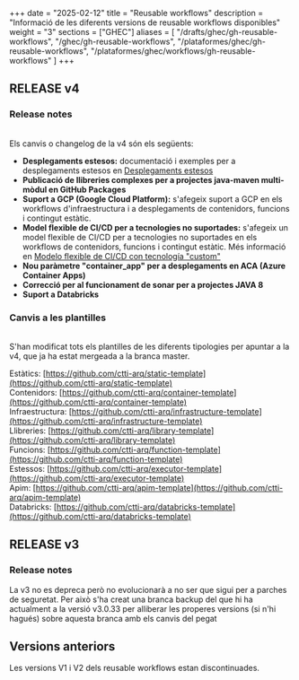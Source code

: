 
+++
date         = "2025-02-12"
title        = "Reusable workflows"
description  = "Informació de les diferents versions de reusable workflows disponibles"
weight      = "3"
sections    = ["GHEC"]
aliases = [
    "/drafts/ghec/gh-reusable-workflows",
    "/ghec/gh-reusable-workflows",
    "/plataformes/ghec/gh-reusable-workflows",
    "/plataformes/ghec/workflows/gh-reusable-workflows"
]
+++


## RELEASE v4

### Release notes

<br>Els canvis o changelog de la v4 són els següents:

* **Desplegaments estesos:** documentació i exemples per a desplegaments estesos en [Desplegaments estesos](../../../gh-desplegaments-estesos)
* **Publicació de llibreries complexes per a projectes java-maven multi-mòdul en GitHub Packages**
* **Suport a GCP (Google Cloud Platform):** s'afegeix suport a GCP en els workflows d'infraestructura i a desplegaments de contenidors, funcions i contingut estàtic.
* **Model flexible de CI/CD per a tecnologies no suportades:** s'afegeix un model flexible de CI/CD per a tecnologies no suportades en els workflows de contenidors, funcions i contingut estàtic. Més informació en [Modelo flexible de CI/CD con tecnología "custom"](../../../gh-capacitat-tecnologiques)
* **Nou paràmetre "container_app" per a desplegaments en ACA (Azure Container Apps)**
* **Correcció per al funcionament de sonar per a projectes JAVA 8**
* **Suport a Databricks**

### Canvis a les plantilles

<br>S'han modificat tots els plantilles de les diferents tipologies per apuntar a la v4, que ja ha estat mergeada a la branca master. 

Estàtics: [https://github.com/ctti-arq/static-template](https://github.com/ctti-arq/static-template)  
Contenidors: [https://github.com/ctti-arq/container-template](https://github.com/ctti-arq/container-template)  
Infraestructura: [https://github.com/ctti-arq/infrastructure-template](https://github.com/ctti-arq/infrastructure-template)  
Llibreries: [https://github.com/ctti-arq/library-template](https://github.com/ctti-arq/library-template)  
Funcions: [https://github.com/ctti-arq/function-template](https://github.com/ctti-arq/function-template)  
Estessos: [https://github.com/ctti-arq/executor-template](https://github.com/ctti-arq/executor-template)  
Apim: [https://github.com/ctti-arq/apim-template](https://github.com/ctti-arq/apim-template)  
Databricks: [https://github.com/ctti-arq/databricks-template](https://github.com/ctti-arq/databricks-template)

## RELEASE v3

### Release notes

La v3 no es depreca però no evolucionarà a no ser que sigui per a parches de seguretat. Per això s'ha creat una branca backup del que hi ha actualment a la versió v3.0.33 per alliberar les properes versions (si n'hi hagués) sobre aquesta branca amb els canvis del pegat

## Versions anteriors

Les versions V1 i V2 dels reusable workflows estan discontinuades.